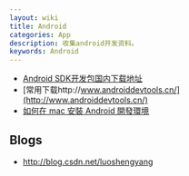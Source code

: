```yaml
---
layout: wiki
title: Android
categories: App
description: 收集android开发资料。
keywords: Android
---
```


- [Android SDK开发包国内下载地址](http://mirrors.neusoft.edu.cn/android/repository/)
- [常用下载http://www.androiddevtools.cn/](http://www.androiddevtools.cn/)
- [如何在 mac 安裝 Android 開發環境](http://jamestw.logdown.com/posts/211066-how-to-install-android-mac-sdk)

## Blogs
- <http://blog.csdn.net/luoshengyang>